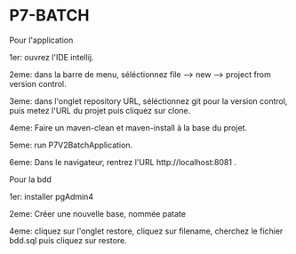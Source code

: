 # P7-BATCH

Pour l'application

1er: ouvrez l'IDE intellij.

2eme: dans la barre de menu, séléctionnez file --> new --> project from version control.

3eme: dans l'onglet repository URL, séléctionnez git pour la version control, puis metez l'URL du projet puis cliquez sur clone.

4eme: Faire un maven-clean et maven-install à la base du projet.

5eme: run P7V2BatchApplication.

6eme: Dans le navigateur, rentrez l'URL http://localhost:8081 .

Pour la bdd

1er: installer pgAdmin4

2eme: Créer une nouvelle base, nommée patate

4eme: cliquez sur l'onglet restore, cliquez sur filename, cherchez le fichier bdd.sql puis cliquez sur restore.
